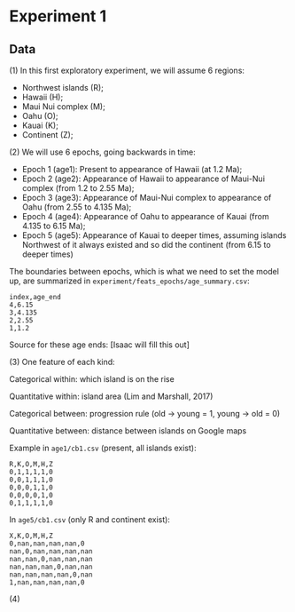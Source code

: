 # Experiment 1

## Data

(1) In this first exploratory experiment, we will assume 6 regions:
  
  * Northwest islands (R);
  * Hawaii (H);
  * Maui Nui complex (M);
  * Oahu (O);
  * Kauai (K);
  * Continent (Z);
  
(2) We will use 6 epochs, going backwards in time:

  * Epoch 1 (age1): Present to appearance of Hawaii (at 1.2 Ma);
  * Epoch 2 (age2): Appearance of Hawaii to appearance of Maui-Nui complex (from 1.2 to 2.55 Ma);
  * Epoch 3 (age3): Appearance of Maui-Nui complex to appearance of Oahu (from 2.55 to 4.135 Ma);
  * Epoch 4 (age4): Appearance of Oahu to appearance of Kauai (from 4.135 to 6.15 Ma);
  * Epoch 5 (age5): Appearance of Kauai to deeper times, assuming islands Northwest of it always existed and so did the continent (from 6.15 to deeper times)
  
The boundaries between epochs, which is what we need to set the model up, are summarized in `experiment/feats_epochs/age_summary.csv`:

```
index,age_end
4,6.15
3,4.135
2,2.55
1,1.2
```

Source for these age ends: [Isaac will fill this out]

(3) One feature of each kind:

Categorical within: which island is on the rise

Quantitative within: island area (Lim and Marshall, 2017)

Categorical between: progression rule (old -> young = 1, young -> old = 0)

Quantitative between: distance between islands on Google maps


Example in `age1/cb1.csv` (present, all islands exist):

```
R,K,O,M,H,Z
0,1,1,1,1,0
0,0,1,1,1,0
0,0,0,1,1,0
0,0,0,0,1,0
0,1,1,1,1,0
```

In `age5/cb1.csv` (only R and continent exist):

```
X,K,O,M,H,Z
0,nan,nan,nan,nan,0
nan,0,nan,nan,nan,nan
nan,nan,0,nan,nan,nan
nan,nan,nan,0,nan,nan
nan,nan,nan,nan,0,nan
1,nan,nan,nan,nan,0
```

(4) 

